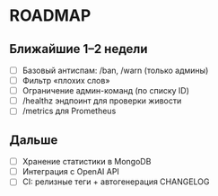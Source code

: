 # ROADMAP

## Ближайшие 1–2 недели
- [ ] Базовый антиспам: /ban, /warn (только админы)
- [ ] Фильтр «плохих слов»
- [ ] Ограничение админ-команд (по списку ID)
- [ ] /healthz эндпоинт для проверки живости
- [ ] /metrics для Prometheus

## Дальше
- [ ] Хранение статистики в MongoDB
- [ ] Интеграция с OpenAI API
- [ ] CI: релизные теги + автогенерация CHANGELOG
